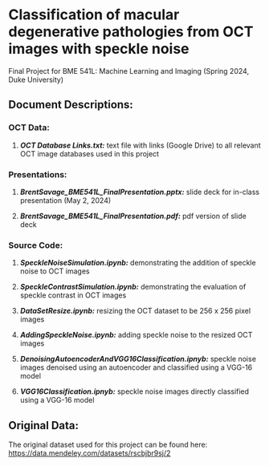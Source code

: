 # Classification of macular degenerative pathologies from OCT images with speckle noise 
Final Project for BME 541L: Machine Learning and Imaging (Spring 2024, Duke University)

## Document Descriptions:

### OCT Data:

1. ***OCT Database Links.txt:*** text file with links (Google Drive) to all relevant OCT image databases used in this project

### Presentations:

1. ***BrentSavage_BME541L_FinalPresentation.pptx:*** slide deck for in-class presentation (May 2, 2024)

3. ***BrentSavage_BME541L_FinalPresentation.pdf:*** pdf version of slide deck
 
### Source Code:
1. ***SpeckleNoiseSimulation.ipynb:*** demonstrating the addition of speckle noise to OCT images

2. ***SpeckleContrastSimulation.ipynb:*** demonstrating the evaluation of speckle contrast in OCT images

3. ***DataSetResize.ipynb:*** resizing the OCT dataset to be 256 x 256 pixel images

4. ***AddingSpeckleNoise.ipynb:*** adding speckle noise to the resized OCT images

5. ***DenoisingAutoencoderAndVGG16Classification.ipnyb:*** speckle noise images denoised using an autoencoder and classified using a VGG-16 model

6. ***VGG16Classification.ipnyb:*** speckle noise images directly classified using a VGG-16 model


## Original Data:

The original dataset used for this project can be found here: https://data.mendeley.com/datasets/rscbjbr9sj/2
